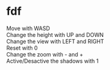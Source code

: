 fdf
===
Move with WASD<br />
Change the height with UP and DOWN<br />
Change the view with LEFT and RIGHT<br />
Reset with 0<br />
Change the zoom with - and +<br />
Active/Desactive the shadows with 1
